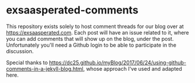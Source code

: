 # exsaasperated-comments

This repository exists solely to host comment threads for our blog over at https://exsaasperated.com.  Each post will have an issue related to it, where you can add comments that will show up on the blog, under the post.  Unfortunately you'll need a Github login to be able to participate in the discussion.

Special thanks to https://dc25.github.io/myBlog/2017/06/24/using-github-comments-in-a-jekyll-blog.html, whose approach I've used and adapted here.
